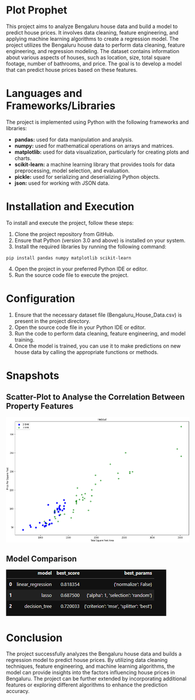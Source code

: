 # Plot Prophet
This project aims to analyze Bengaluru house data and build a model to predict house prices. It involves data cleaning, feature engineering, and applying machine learning algorithms to create a regression model. The project utilizes the Bengaluru house data to perform data cleaning, feature engineering, and regression modeling. The dataset contains information about various aspects of houses, such as location, size, total square footage, number of bathrooms, and price. The goal is to develop a model that can predict house prices based on these features.

# Languages and Frameworks/Libraries
The project is implemented using Python with the following frameworks and libraries:

* **pandas:** used for data manipulation and analysis.
* **numpy:** used for mathematical operations on arrays and matrices.
* **matplotlib:** used for data visualization, particularly for creating plots and charts.
* **scikit-learn:** a machine learning library that provides tools for data preprocessing, model selection, and evaluation.
* **pickle:** used for serializing and deserializing Python objects.
* **json:** used for working with JSON data.

# Installation and Execution
To install and execute the project, follow these steps:

1. Clone the project repository from GitHub.
2. Ensure that Python (version 3.0 and above) is installed on your system.
3. Install the required libraries by running the following command:
```
pip install pandas numpy matplotlib scikit-learn
```
4. Open the project in your preferred Python IDE or editor.
5. Run the source code file to execute the project.

# Configuration
1. Ensure that the necessary dataset file (Bengaluru_House_Data.csv) is present in the project directory.
2. Open the source code file in your Python IDE or editor.
3. Run the code to perform data cleaning, feature engineering, and model training.
4. Once the model is trained, you can use it to make predictions on new house data by calling the appropriate functions or methods.

# Snapshots
## Scatter-Plot to Analyse the Correlation Between Property Features
![Image of a scatter plot to correlate property features](scatter.png)

## Model Comparison
![Screenshot of model comparison](models.png)

# Conclusion
The project successfully analyzes the Bengaluru house data and builds a regression model to predict house prices. By utilizing data cleaning techniques, feature engineering, and machine learning algorithms, the model can provide insights into the factors influencing house prices in Bengaluru. The project can be further extended by incorporating additional features or exploring different algorithms to enhance the prediction accuracy.
